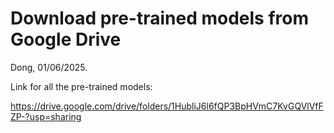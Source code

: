# Download pre-trained models from Google Drive

Dong, 01/06/2025.


Link for all the pre-trained models:

https://drive.google.com/drive/folders/1HubliJ6l6fQP3BpHVmC7KvGQVlVfFZP-?usp=sharing